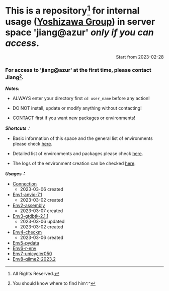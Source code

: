 
# This is a repository[^1] for internal usage ([Yoshizawa Group](https://genedynamics.aori.u-tokyo.ac.jp/)) in server space 'jiang@azur' *only if you can access*.

<p align="right"> Start from 2023-02-28 </p>

### For access to 'jiang@azur' at the first time, please contact Jiang[^2].


[^1]: All Rights Reserved.
[^2]: You should know where to find him^.^


***Notes:***
- ALWAYS enter your directory first ```cd user_name``` before any action!

- DO NOT install, update or modify anything without contacting! 

- CONTACT first if you want new packages or environments! 
  
  
***Shortcuts：***

- Basic information of this space and the general list of environments please check [here](https://github.com/ChunqiJIANG/jiang-azur/blob/main/Info_system.md).  

- Detailed list of environments and packages please check [here](https://github.com/ChunqiJIANG/jiang-azur/blob/main/List_environments.md).  

- The logs of the environment creation can be checked [here](https://github.com/ChunqiJIANG/jiang-azur/tree/main/install-log-files).

***Usages：***

- [Connection](https://github.com/ChunqiJIANG/jiang-azur/blob/main/Usage_env00_first_connection_before_use.md)
  - 2023-03-06 created
- [Env1-anvio-7.1](https://github.com/ChunqiJIANG/jiang-azur/blob/main/Usage-env01-anvio-7.1.md)
  - 2023-03-02 created
- [Env2-assembly](https://github.com/ChunqiJIANG/jiang-azur/blob/main/Usage-env02-assembly.md)
  - 2023-03-07 created
- [Env3-gtdbtk-2.1.1](https://github.com/ChunqiJIANG/jiang-azur/blob/main/Usage-env03-gtdbtk-2.1.1.md)
  - 2023-03-06 updated
  - 2023-03-02 created
- [Env4-checkm](https://github.com/ChunqiJIANG/jiang-azur/blob/main/Usage-env04-checkm.md)
  - 2023-03-06 created
- [Env5-pydata]()
- [Env6-r-env]()
- [Env7-unicycler050]()
- [Env8-qiime2-2023.2]()
